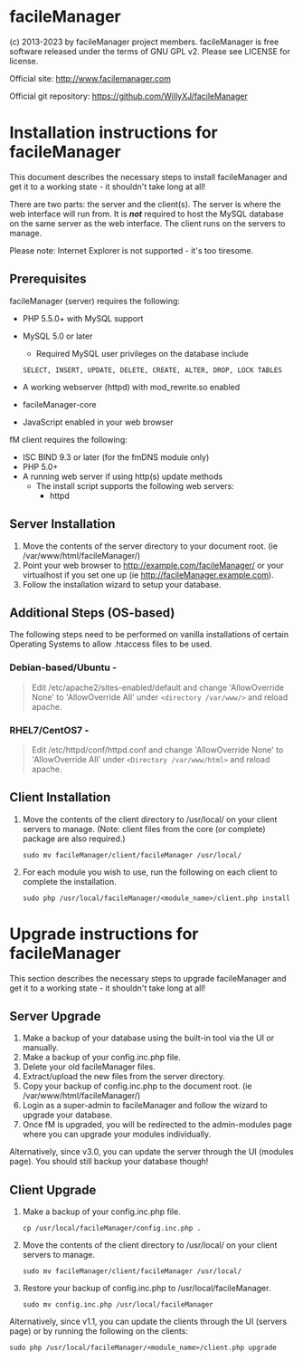 facileManager
=============
                                          
(c) 2013-2023 by facileManager project members.
facileManager is free software released under the terms of GNU GPL v2.
Please see LICENSE for license.

Official site: http://www.facilemanager.com

Official git repository: https://github.com/WillyXJ/facileManager


Installation instructions for facileManager
===========================================

This document describes the necessary steps to install facileManager and get it
to a working state - it shouldn't take long at all!

There are two parts: the server and the client(s).  The server is where the web
interface will run from.  It is **_not_** required to host the MySQL database on the
same server as the web interface.  The client runs on the servers to manage.

Please note: Internet Explorer is not supported - it's too tiresome.

Prerequisites
-------------

facileManager (server) requires the following:

* PHP 5.5.0+ with MySQL support
* MySQL 5.0 or later
  * Required MySQL user privileges on the database include

   `SELECT, INSERT, UPDATE, DELETE, CREATE, ALTER, DROP, LOCK TABLES`

* A working webserver (httpd) with mod_rewrite.so enabled
* facileManager-core
* JavaScript enabled in your web browser

fM client requires the following:

* ISC BIND 9.3 or later (for the fmDNS module only)
* PHP 5.0+
* A running web server if using http(s) update methods
  * The install script supports the following web servers:
    * httpd


Server Installation
-------------------

1. Move the contents of the server directory to your document root.
   (ie /var/www/html/facileManager/)
2. Point your web browser to http://example.com/facileManager/ or your
   virtualhost if you set one up (ie http://facileManager.example.com).
3. Follow the installation wizard to setup your database.

Additional Steps (OS-based)
---------------------------

The following steps need to be performed on vanilla installations of certain 
Operating Systems to allow .htaccess files to be used.

### Debian-based/Ubuntu - 
> Edit /etc/apache2/sites-enabled/default and change 'AllowOverride 
> None' to 'AllowOverride All' under `<directory /var/www/>` and reload 
> apache.

### RHEL7/CentOS7 - 
> Edit /etc/httpd/conf/httpd.conf and change 'AllowOverride 
> None' to 'AllowOverride All' under `<Directory /var/www/html>` and reload 
> apache.


Client Installation
-------------------

1. Move the contents of the client directory to /usr/local/ on your client
   servers to manage. (Note: client files from the core (or complete) package
   are also required.)

   `sudo mv facileManager/client/facileManager /usr/local/`

2. For each module you wish to use, run the following on each client to complete
   the installation.

   `sudo php /usr/local/facileManager/<module_name>/client.php install`
	


Upgrade instructions for facileManager
======================================

This section describes the necessary steps to upgrade facileManager and get it
to a working state - it shouldn't take long at all!


Server Upgrade
--------------

1. Make a backup of your database using the built-in tool via the UI or manually.
2. Make a backup of your config.inc.php file.
3. Delete your old facileManager files.
4. Extract/upload the new files from the server directory.
5. Copy your backup of config.inc.php to the document root.
   (ie /var/www/html/facileManager/)
6. Login as a super-admin to facileManager and follow the wizard to upgrade 
   your database.
7. Once fM is upgraded, you will be redirected to the admin-modules page where
   you can upgrade your modules individually.

Alternatively, since v3.0, you can update the server through the UI (modules
page).  You should still backup your database though!


Client Upgrade
--------------

1. Make a backup of your config.inc.php file.

   `cp /usr/local/facileManager/config.inc.php .`

2. Move the contents of the client directory to /usr/local/ on your client
   servers to manage.

   `sudo mv facileManager/client/facileManager /usr/local/`

3. Restore your backup of config.inc.php to /usr/local/facileManager.

   `sudo mv config.inc.php /usr/local/facileManager`

Alternatively, since v1.1, you can update the clients through the UI (servers
page) or by running the following on the clients:

`sudo php /usr/local/facileManager/<module_name>/client.php upgrade`
